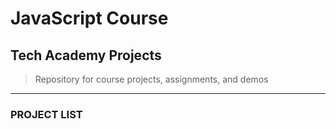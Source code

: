 # JavaScript Course 

## Tech Academy Projects

>Repository for course projects, assignments, and demos
---

### PROJECT LIST
